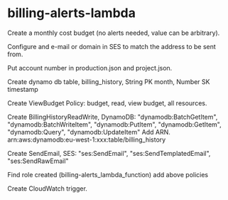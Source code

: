 # billing-alerts-lambda

Create a monthly cost budget (no alerts needed, value can be arbitrary).

Configure and e-mail or domain in SES to match the address to be sent from.

Put account number in production.json and project.json.

Create dynamo db table, billing_history, String PK month, Number SK timestamp

Create ViewBudget Policy: budget, read, view budget, all resources.

Create BillingHistoryReadWrite, DynamoDB:
              "dynamodb:BatchGetItem",
              "dynamodb:BatchWriteItem",
              "dynamodb:PutItem",
              "dynamodb:GetItem",
              "dynamodb:Query",
              "dynamodb:UpdateItem"
    Add ARN.
		arn:aws:dynamodb:eu-west-1:xxx:table/billing_history


Create SendEmail, SES:
              "ses:SendEmail",
              "ses:SendTemplatedEmail",
              "ses:SendRawEmail"

Find role created (billing-alerts_lambda_function) add above policies

Create CloudWatch trigger.